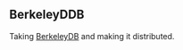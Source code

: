 BerkeleyDDB
---------

Taking [BerkeleyDB](https://en.wikipedia.org/wiki/Berkeley_DB) and making it distributed.
